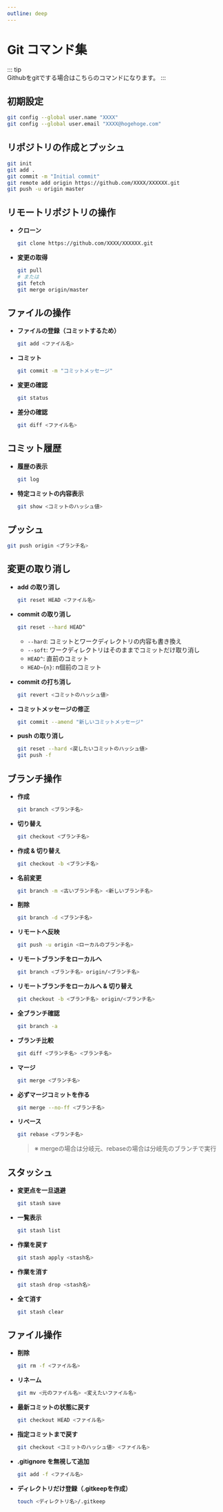 ```yaml
---
outline: deep
---
```


# Git コマンド集
::: tip  
Githubをgitでする場合はこちらのコマンドになります。
:::
## 初期設定

```sh
git config --global user.name "XXXX"
git config --global user.email "XXXX@hogehoge.com"
```

## リポジトリの作成とプッシュ

```sh
git init
git add .
git commit -m "Initial commit"
git remote add origin https://github.com/XXXX/XXXXXX.git
git push -u origin master
```

## リモートリポジトリの操作

- **クローン**
    ```sh
    git clone https://github.com/XXXX/XXXXXX.git
    ```
- **変更の取得**
    ```sh
    git pull
    # または
    git fetch
    git merge origin/master
    ```

## ファイルの操作

- **ファイルの登録（コミットするため）**
    ```sh
    git add <ファイル名>
    ```
- **コミット**
    ```sh
    git commit -m "コミットメッセージ"
    ```
- **変更の確認**
    ```sh
    git status
    ```
- **差分の確認**
    ```sh
    git diff <ファイル名>
    ```

## コミット履歴

- **履歴の表示**
    ```sh
    git log
    ```
- **特定コミットの内容表示**
    ```sh
    git show <コミットのハッシュ値>
    ```

## プッシュ

```sh
git push origin <ブランチ名>
```

## 変更の取り消し

- **add の取り消し**
    ```sh
    git reset HEAD <ファイル名>
    ```
- **commit の取り消し**
    ```sh
    git reset --hard HEAD^
    ```
    - `--hard`: コミットとワークディレクトリの内容も書き換え
    - `--soft`: ワークディレクトリはそのままでコミットだけ取り消し
    - `HEAD^`: 直前のコミット
    - `HEAD~{n}`: n個前のコミット

- **commit の打ち消し**
    ```sh
    git revert <コミットのハッシュ値>
    ```
- **コミットメッセージの修正**
    ```sh
    git commit --amend "新しいコミットメッセージ"
    ```
- **push の取り消し**
    ```sh
    git reset --hard <戻したいコミットのハッシュ値>
    git push -f
    ```

## ブランチ操作

- **作成**
    ```sh
    git branch <ブランチ名>
    ```
- **切り替え**
    ```sh
    git checkout <ブランチ名>
    ```
- **作成 & 切り替え**
    ```sh
    git checkout -b <ブランチ名>
    ```
- **名前変更**
    ```sh
    git branch -m <古いブランチ名> <新しいブランチ名>
    ```
- **削除**
    ```sh
    git branch -d <ブランチ名>
    ```
- **リモートへ反映**
    ```sh
    git push -u origin <ローカルのブランチ名>
    ```
- **リモートブランチをローカルへ**
    ```sh
    git branch <ブランチ名> origin/<ブランチ名>
    ```
- **リモートブランチをローカルへ & 切り替え**
    ```sh
    git checkout -b <ブランチ名> origin/<ブランチ名>
    ```
- **全ブランチ確認**
    ```sh
    git branch -a
    ```
- **ブランチ比較**
    ```sh
    git diff <ブランチ名> <ブランチ名>
    ```
- **マージ**
    ```sh
    git merge <ブランチ名>
    ```
- **必ずマージコミットを作る**
    ```sh
    git merge --no-ff <ブランチ名>
    ```
- **リベース**
    ```sh
    git rebase <ブランチ名>
    ```
    > ※ mergeの場合は分岐元、rebaseの場合は分岐先のブランチで実行

## スタッシュ

- **変更点を一旦退避**
    ```sh
    git stash save
    ```
- **一覧表示**
    ```sh
    git stash list
    ```
- **作業を戻す**
    ```sh
    git stash apply <stash名>
    ```
- **作業を消す**
    ```sh
    git stash drop <stash名>
    ```
- **全て消す**
    ```sh
    git stash clear
    ```

## ファイル操作

- **削除**
    ```sh
    git rm -f <ファイル名>
    ```
- **リネーム**
    ```sh
    git mv <元のファイル名> <変えたいファイル名>
    ```
- **最新コミットの状態に戻す**
    ```sh
    git checkout HEAD <ファイル名>
    ```
- **指定コミットまで戻す**
    ```sh
    git checkout <コミットのハッシュ値> <ファイル名>
    ```
- **.gitignore を無視して追加**
    ```sh
    git add -f <ファイル名>
    ```
- **ディレクトリだけ登録（.gitkeepを作成）**
    ```sh
    touch <ディレクトリ名>/.gitkeep
    ```